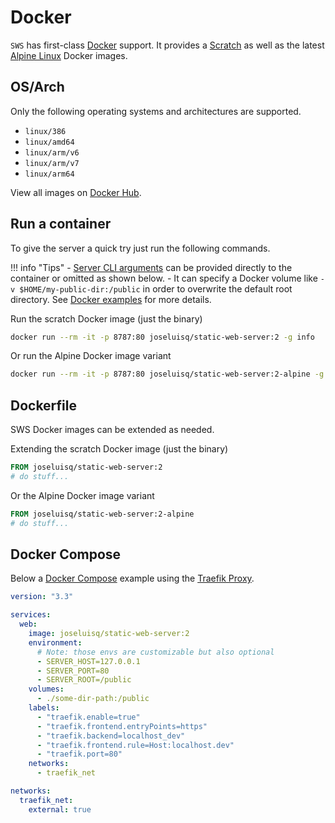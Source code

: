 # Docker

`SWS` has first-class [Docker](https://docs.docker.com/get-started/overview/) support. It provides a [Scratch](https://hub.docker.com/_/scratch) as well as the latest [Alpine Linux](https://hub.docker.com/_/alpine) Docker images.

## OS/Arch

Only the following operating systems and architectures are supported.

- `linux/386`
- `linux/amd64`
- `linux/arm/v6`
- `linux/arm/v7`
- `linux/arm64`

View all images on [Docker Hub](https://hub.docker.com/r/joseluisq/static-web-server/).

## Run a container

To give the server a quick try just run the following commands.

!!! info "Tips"
    - [Server CLI arguments](/configuration/command-line-arguments/) can be provided directly to the container or omitted as shown below.
    - It can specify a Docker volume like `-v $HOME/my-public-dir:/public` in order to overwrite the default root directory. See [Docker examples](features/docker.md) for more details.


Run the scratch Docker image (just the binary)

```sh
docker run --rm -it -p 8787:80 joseluisq/static-web-server:2 -g info
```

Or run the Alpine Docker image variant

```sh
docker run --rm -it -p 8787:80 joseluisq/static-web-server:2-alpine -g info
```

## Dockerfile

SWS Docker images can be extended as needed.

Extending the scratch Docker image (just the binary)

```Dockerfile
FROM joseluisq/static-web-server:2
# do stuff...
```

Or the Alpine Docker image variant

```Dockerfile
FROM joseluisq/static-web-server:2-alpine
# do stuff...
```

## Docker Compose

Below a [Docker Compose](https://docs.docker.com/compose/) example using the [Traefik Proxy](https://traefik.io/traefik/).

```yaml
version: "3.3"

services:
  web:
    image: joseluisq/static-web-server:2
    environment:
      # Note: those envs are customizable but also optional
      - SERVER_HOST=127.0.0.1
      - SERVER_PORT=80
      - SERVER_ROOT=/public
    volumes:
      - ./some-dir-path:/public
    labels:
      - "traefik.enable=true"
      - "traefik.frontend.entryPoints=https"
      - "traefik.backend=localhost_dev"
      - "traefik.frontend.rule=Host:localhost.dev"
      - "traefik.port=80"
    networks:
      - traefik_net

networks:
  traefik_net:
    external: true
```
